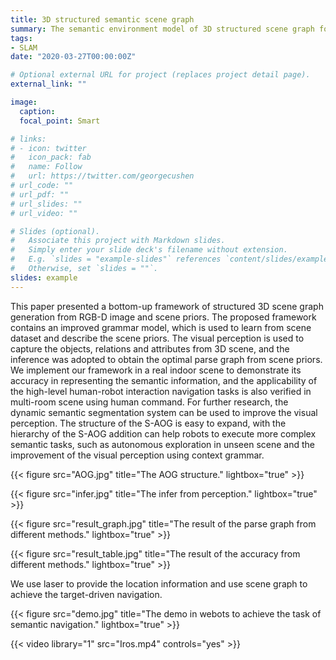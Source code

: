 ```yaml
---
title: 3D structured semantic scene graph
summary: The semantic environment model of 3D structured scene graph for the implementation of robot task
tags:
- SLAM
date: "2020-03-27T00:00:00Z"

# Optional external URL for project (replaces project detail page).
external_link: ""

image:
  caption: 
  focal_point: Smart

# links:
# - icon: twitter
#   icon_pack: fab
#   name: Follow
#   url: https://twitter.com/georgecushen
# url_code: ""
# url_pdf: ""
# url_slides: ""
# url_video: ""

# Slides (optional).
#   Associate this project with Markdown slides.
#   Simply enter your slide deck's filename without extension.
#   E.g. `slides = "example-slides"` references `content/slides/example-slides.md`.
#   Otherwise, set `slides = ""`.
slides: example
---
```


This paper presented a bottom-up framework of structured 3D scene graph generation from RGB-D image and scene priors. The proposed framework contains an improved grammar model, which is used to learn from scene dataset and describe the scene priors. The visual perception is used to capture the objects, relations and attributes from 3D scene, and the inference was adopted to obtain the optimal parse graph from scene priors. We implement our framework in a real indoor scene to demonstrate its accuracy in representing the semantic information, and the applicability of the high-level human-robot interaction navigation tasks is also verified in multi-room scene using human command. For further research, the dynamic semantic segmentation system can be used to improve the visual perception. The structure of the S-AOG is easy to expand, with the hierarchy of the S-AOG addition can help robots to execute more complex semantic tasks, such as autonomous exploration in unseen scene and the improvement of the visual perception using context grammar.

{{< figure src="AOG.jpg" title="The AOG structure." lightbox="true" >}}

{{< figure src="infer.jpg" title="The infer from perception." lightbox="true" >}}

{{< figure src="result_graph.jpg" title="The result of the parse graph from different methods." lightbox="true" >}}

{{< figure src="result_table.jpg" title="The result of the accuracy from different methods." lightbox="true" >}}

We use laser to provide the location information and use scene graph to achieve the target-driven navigation.

{{< figure src="demo.jpg" title="The demo in webots to achieve the task of semantic navigation." lightbox="true" >}}

{{< video library="1" src="Iros.mp4" controls="yes" >}}
